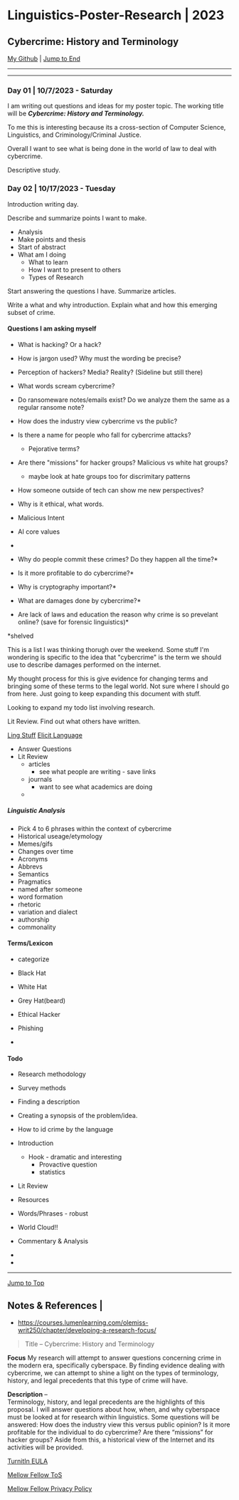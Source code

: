 
<div id="top-of-doc"></div>

# Linguistics-Poster-Research | 2023

## Cybercrime: History and Terminology

[My Github](https://github.com/popados) | [Jump to End](#end-of-doc)

***

***

### Day 01 | 10/7/2023 - Saturday

I am writing out questions and ideas for my poster topic. The working title will be ***Cybercrime: History and Terminology.***

To me this is interesting because its a cross-section of Computer Science, Linguistics, and Criminology/Criminal Justice.

Overall I want to see what is being done in the world of law to deal with cybercrime.

Descriptive study.


### Day 02 | 10/17/2023 - Tuesday

Introduction writing day.

Describe and summarize points I want to make.

- Analysis
- Make points and thesis
- Start of abstract
- What am I doing
  - What to learn
  - How I want to present to others
  - Types of Research

Start answering the questions I have. Summarize articles.

Write a what and why introduction. Explain what and how this emerging subset of crime.




#### Questions I am asking myself

- What is hacking? Or a hack?
- How is jargon used? Why must the wording be precise?
- Perception of hackers? Media? Reality? (Sideline but still there)
- What words scream cybercrime?
- Do ransomeware notes/emails exist? Do we analyze them the same as a regular ransome note?
- How does the industry view cybercrime vs the public?
- Is there a name for people who fall for cybercrime attacks?
  - Pejorative terms?
- Are there "missions" for hacker groups? Malicious vs white hat groups?
  - maybe look at hate groups too for discrimitary patterns
- How someone outside of tech can show me new perspectives?
- Why is it ethical, what words.
- Malicious Intent
- AI core values
- 

- Why do people commit these crimes? Do they happen all the time?*
- Is it more profitable to do cybercrime?*
- Why is cryptography important?*
- What are damages done by cybercrime?*
- Are lack of laws and education the reason why crime is so prevelant online? (save for forensic linguistics)*

*shelved

This is a list I was thinking thorugh over the weekend. Some stuff I'm wondering is specific to the idea that "cybercrime" is the term we should use to describe damages performed on the internet.

My thought process for this is give evidence for changing terms and bringing some of these terms to the legal world. Not sure where I should go from here. Just going to keep expanding this document with stuff.

Looking to expand my todo list involving research.

Lit Review. Find out what others have written.

[Ling Stuff](https://guides.library.unt.edu/linguistics/getting-oriented)
[Elicit Language](https://blogs.thesteppingstonesgroup.com/10-ways-to-elicit-language-during-wordless-videos)


- Answer Questions
- Lit Review
  - articles
    - see what people are writing - save links
  - journals
    - want to see what academics are doing
  - 

##### Linguistic Analysis

- Pick 4 to 6 phrases within the context of cybercrime
- Historical useage/etymology
- Memes/gifs
- Changes over time
- Acronyms
- Abbrevs
- Semantics
- Pragmatics
- named after someone
- word formation
- rhetoric
- variation and dialect
- authorship
- commonality



#### Terms/Lexicon

- categorize

- Black Hat
- White Hat
- Grey Hat(beard)
- Ethical Hacker
- Phishing
- 

#### Todo

- Research methodology
  
- Survey methods
  
- Finding a description
  
- Creating a synopsis of the problem/idea.
  
- How to id crime by the language

- Introduction
  - Hook - dramatic and interesting
    - Provactive question
    - statistics

- Lit Review
  
- Resources

- Words/Phrases - robust

- World Cloud!!

- Commentary & Analysis

- 

- 

***

[Jump to Top](#top-of-doc)

<div id="end-of-doc"></div>

## Notes & References |

- https://courses.lumenlearning.com/olemiss-writ250/chapter/developing-a-research-focus/

> Title – Cybercrime: History and Terminology

**Focus**
My research will attempt to answer questions concerning crime in the modern era, specifically cyberspace. By finding evidence dealing with cybercrime, we can attempt to shine a light on the types of terminology, history, and legal precedents that this type of crime will have.

**Description** –  
Terminology, history, and legal precedents are the highlights of this proposal. I will answer questions about how, when, and why cyberspace must be looked at for research within linguistics. Some questions will be answered: How does the industry view this versus public opinion? Is it more profitable for the individual to do cybercrime? Are there “missions” for hacker groups? Aside from this, a historical view of the Internet and its activities will be provided.


[TurnitIn EULA](https://api.turnitin.com/api/lti/1p0/user/static_eula?lang=en_us)

[Mellow Fellow ToS](https://mellowfellow.fun/policies/terms-of-service)

[Mellow Fellow Privacy Policy](https://mellowfellow.fun/policies/privacy-policy)